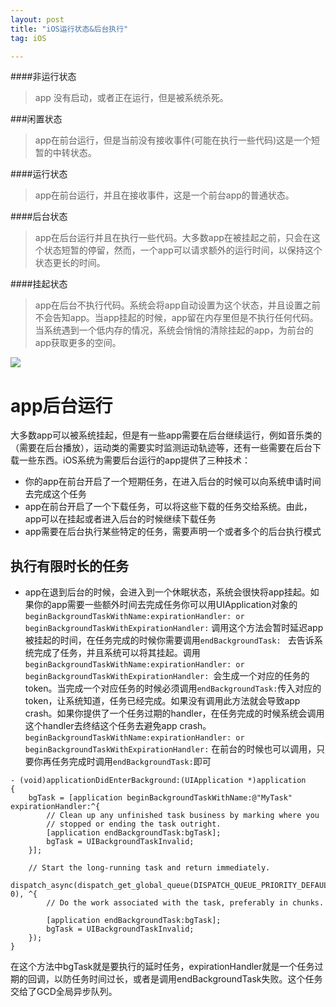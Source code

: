 ```yaml
---
layout: post
title: "iOS运行状态&后台执行"
tag: iOS

---
```


####非运行状态       
> app 没有启动，或者正在运行，但是被系统杀死。

###闲置状态       
> app在前台运行，但是当前没有接收事件(可能在执行一些代码)这是一个短暂的中转状态。

####运行状态    
> app在前台运行，并且在接收事件，这是一个前台app的普通状态。

####后台状态	 	
> app在后台运行并且在执行一些代码。大多数app在被挂起之前，只会在这个状态短暂的停留，然而，一个app可以请求额外的运行时间，以保持这个状态更长的时间。

####挂起状态 
> app在后台不执行代码。系统会将app自动设置为这个状态，并且设置之前不会告知app。当app挂起的时候，app留在内存里但是不执行任何代码。当系统遇到一个低内存的情况，系统会悄悄的清除挂起的app，为前台的app获取更多的空间。


![](http://i2.muimg.com/567571/bdd2059b085d158b.jpg)

# app后台运行
 大多数app可以被系统挂起，但是有一些app需要在后台继续运行，例如音乐类的（需要在后台播放），运动类的需要实时监测运动轨迹等，还有一些需要在后台下载一些东西。iOS系统为需要后台运行的app提供了三种技术：
* 你的app在前台开启了一个短期任务，在进入后台的时候可以向系统申请时间去完成这个任务
* app在前台开启了一个下载任务，可以将这些下载的任务交给系统。由此，app可以在挂起或者进入后台的时候继续下载任务
* app需要在后台执行某些特定的任务，需要声明一个或者多个的后台执行模式
## 执行有限时长的任务
* app在退到后台的时候，会进入到一个休眠状态，系统会很快将app挂起。如果你的app需要一些额外时间去完成任务你可以用UIApplication对象的 `beginBackgroundTaskWithName:expirationHandler: or beginBackgroundTaskWithExpirationHandler:` 调用这个方法会暂时延迟app被挂起的时间，在任务完成的时候你需要调用`endBackgroundTask: ` 去告诉系统完成了任务，并且系统可以将其挂起。调用 `beginBackgroundTaskWithName:expirationHandler: or beginBackgroundTaskWithExpirationHandler: `会生成一个对应的任务的token。当完成一个对应任务的时候必须调用`endBackgroundTask:`传入对应的token，让系统知道，任务已经完成。如果没有调用此方法就会导致app crash。如果你提供了一个任务过期的handler，在任务完成的时候系统会调用这个handler去终结这个任务去避免app crash。
 `beginBackgroundTaskWithName:expirationHandler: or beginBackgroundTaskWithExpirationHandler:` 在前台的时候也可以调用，只要你再任务完成时调用`endBackgroundTask:`即可


```
- (void)applicationDidEnterBackground:(UIApplication *)application
{
    bgTask = [application beginBackgroundTaskWithName:@"MyTask" expirationHandler:^{
        // Clean up any unfinished task business by marking where you
        // stopped or ending the task outright.
        [application endBackgroundTask:bgTask];
        bgTask = UIBackgroundTaskInvalid;
    }];
 
    // Start the long-running task and return immediately.
    dispatch_async(dispatch_get_global_queue(DISPATCH_QUEUE_PRIORITY_DEFAULT, 0), ^{
        // Do the work associated with the task, preferably in chunks.
 
        [application endBackgroundTask:bgTask];
        bgTask = UIBackgroundTaskInvalid;
    });
}

```

在这个方法中bgTask就是要执行的延时任务，expirationHandler就是一个任务过期的回调，以防任务时间过长，或者是调用endBackgroundTask失败。这个任务交给了GCD全局异步队列。

